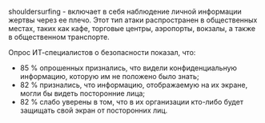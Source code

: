 
shouldersurfing - включает в себя наблюдение личной информации жертвы через ее плечо. Этот тип атаки распространен в общественных местах, таких как кафе, торговые центры, аэропорты, вокзалы, а также в общественном транспорте.

Опрос ИТ-специалистов о безопасности показал, что:

- 85 % опрошенных признались, что видели конфиденциальную информацию, которую им не положено было знать;
- 82 % признались, что информацию, отображаемую на их экране, могли бы видеть посторонние лица;
- 82 % слабо уверены в том, что в их организации кто-либо будет защищать свой экран от посторонних лиц.